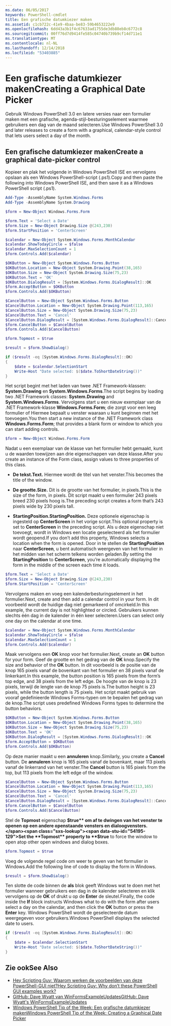 ```yaml
---
ms.date: 06/05/2017
keywords: PowerShell-cmdlet
title: Een grafische datumkiezer maken
ms.assetid: c1cb722c-41e9-4baa-be83-59b4653222e9
ms.openlocfilehash: 6dd43a3b1f4c67633ad1755de3db88eb8c6772c8
ms.sourcegitcommit: 00ff76d7d9414fe585c04740b739b9cf14d711e1
ms.translationtype: MT
ms.contentlocale: nl-NL
ms.lasthandoff: 12/14/2018
ms.locfileid: "53403885"
---
```

# <a name="creating-a-graphical-date-picker"></a><span data-ttu-id="54195-103">Een grafische datumkiezer maken</span><span class="sxs-lookup"><span data-stu-id="54195-103">Creating a Graphical Date Picker</span></span>

<span data-ttu-id="54195-104">Gebruik Windows PowerShell 3.0 en latere versies naar een formulier maken met een grafische, agenda-stijl-besturingselement waarmee gebruikers een dag van de maand selecteren.</span><span class="sxs-lookup"><span data-stu-id="54195-104">Use Windows PowerShell 3.0 and later releases to create a form with a graphical, calendar-style control that lets users select a day of the month.</span></span>

## <a name="create-a-graphical-date-picker-control"></a><span data-ttu-id="54195-105">Een grafische datumkiezer maken</span><span class="sxs-lookup"><span data-stu-id="54195-105">Create a graphical date-picker control</span></span>

<span data-ttu-id="54195-106">Kopieer en plak het volgende in Windows PowerShell ISE en vervolgens opslaan als een Windows PowerShell-script (.ps1).</span><span class="sxs-lookup"><span data-stu-id="54195-106">Copy and then paste the following into Windows PowerShell ISE, and then save it as a Windows PowerShell script (.ps1).</span></span>

```powershell
Add-Type -AssemblyName System.Windows.Forms
Add-Type -AssemblyName System.Drawing

$form = New-Object Windows.Forms.Form

$form.Text = 'Select a Date'
$form.Size = New-Object Drawing.Size @(243,230)
$form.StartPosition = 'CenterScreen'

$calendar = New-Object System.Windows.Forms.MonthCalendar
$calendar.ShowTodayCircle = $false
$calendar.MaxSelectionCount = 1
$form.Controls.Add($calendar)

$OKButton = New-Object System.Windows.Forms.Button
$OKButton.Location = New-Object System.Drawing.Point(38,165)
$OKButton.Size = New-Object System.Drawing.Size(75,23)
$OKButton.Text = 'OK'
$OKButton.DialogResult = [System.Windows.Forms.DialogResult]::OK
$form.AcceptButton = $OKButton
$form.Controls.Add($OKButton)

$CancelButton = New-Object System.Windows.Forms.Button
$CancelButton.Location = New-Object System.Drawing.Point(113,165)
$CancelButton.Size = New-Object System.Drawing.Size(75,23)
$CancelButton.Text = 'Cancel'
$CancelButton.DialogResult = [System.Windows.Forms.DialogResult]::Cancel
$form.CancelButton = $CancelButton
$form.Controls.Add($CancelButton)

$form.Topmost = $true

$result = $form.ShowDialog()

if ($result -eq [System.Windows.Forms.DialogResult]::OK)
{
    $date = $calendar.SelectionStart
    Write-Host "Date selected: $($date.ToShortDateString())"
}
```

<span data-ttu-id="54195-107">Het script begint met het laden van twee .NET Framework-klassen: **System.Drawing** en **System.Windows.Forms**.</span><span class="sxs-lookup"><span data-stu-id="54195-107">The script begins by loading two .NET Framework classes: **System.Drawing** and **System.Windows.Forms**.</span></span> <span data-ttu-id="54195-108">Vervolgens start u een nieuw exemplaar van de .NET Framework-klasse **Windows.Forms.Form**; die zorgt voor een leeg formulier of Hiermee bepaalt u venster waaraan u kunt beginnen met het toevoegen.</span><span class="sxs-lookup"><span data-stu-id="54195-108">You then start a new instance of the .NET Framework class **Windows.Forms.Form**; that provides a blank form or window to which you can start adding controls.</span></span>

```powershell
$form = New-Object Windows.Forms.Form
```

<span data-ttu-id="54195-109">Nadat u een exemplaar van de klasse van het formulier hebt gemaakt, kunt u de waarden toewijzen aan drie eigenschappen van deze klasse.</span><span class="sxs-lookup"><span data-stu-id="54195-109">After you create an instance of the Form class, assign values to three properties of this class.</span></span>

- <span data-ttu-id="54195-110">**De tekst.**</span><span class="sxs-lookup"><span data-stu-id="54195-110">**Text.**</span></span> <span data-ttu-id="54195-111">Hiermee wordt de titel van het venster.</span><span class="sxs-lookup"><span data-stu-id="54195-111">This becomes the title of the window.</span></span>

- <span data-ttu-id="54195-112">**De grootte.**</span><span class="sxs-lookup"><span data-stu-id="54195-112">**Size.**</span></span> <span data-ttu-id="54195-113">Dit is de grootte van het formulier, in pixels.</span><span class="sxs-lookup"><span data-stu-id="54195-113">This is the size of the form, in pixels.</span></span> <span data-ttu-id="54195-114">Dit script maakt u een formulier 243 pixels breed 230 pixels hoog is.</span><span class="sxs-lookup"><span data-stu-id="54195-114">The preceding script creates a form that’s 243 pixels wide by 230 pixels tall.</span></span>

- <span data-ttu-id="54195-115">**StartingPosition.**</span><span class="sxs-lookup"><span data-stu-id="54195-115">**StartingPosition.**</span></span> <span data-ttu-id="54195-116">Deze optionele eigenschap is ingesteld op **CenterScreen** in het vorige script.</span><span class="sxs-lookup"><span data-stu-id="54195-116">This optional property is set to **CenterScreen** in the preceding script.</span></span> <span data-ttu-id="54195-117">Als u deze eigenschap niet toevoegt, wordt in Windows een locatie geselecteerd als het formulier wordt geopend.</span><span class="sxs-lookup"><span data-stu-id="54195-117">If you don’t add this property, Windows selects a location when the form is opened.</span></span> <span data-ttu-id="54195-118">Door in te stellen de **StartingPosition** naar **CenterScreen**, u bent automatisch weergeven van het formulier in het midden van het scherm telkens worden geladen.</span><span class="sxs-lookup"><span data-stu-id="54195-118">By setting the **StartingPosition** to **CenterScreen**, you’re automatically displaying the form in the middle of the screen each time it loads.</span></span>

```powershell
$form.Text = 'Select a Date'
$form.Size = New-Object Drawing.Size @(243,230)
$form.StartPosition = 'CenterScreen'
```

<span data-ttu-id="54195-119">Vervolgens maken en voeg een kalenderbesturingselement in het formulier.</span><span class="sxs-lookup"><span data-stu-id="54195-119">Next, create and then add a calendar control in your form.</span></span> <span data-ttu-id="54195-120">In dit voorbeeld wordt de huidige dag niet gemarkeerd of omcirkeld.</span><span class="sxs-lookup"><span data-stu-id="54195-120">In this example, the current day is not highlighted or circled.</span></span> <span data-ttu-id="54195-121">Gebruikers kunnen slechts één dag in de kalender in één keer selecteren.</span><span class="sxs-lookup"><span data-stu-id="54195-121">Users can select only one day on the calendar at one time.</span></span>

```powershell
$calendar = New-Object System.Windows.Forms.MonthCalendar
$calendar.ShowTodayCircle = $false
$calendar.MaxSelectionCount = 1
$form.Controls.Add($calendar)
```

<span data-ttu-id="54195-122">Maak vervolgens een **OK** knop voor het formulier.</span><span class="sxs-lookup"><span data-stu-id="54195-122">Next, create an **OK** button for your form.</span></span> <span data-ttu-id="54195-123">Geef de grootte en het gedrag van de **OK** knop.</span><span class="sxs-lookup"><span data-stu-id="54195-123">Specify the size and behavior of the **OK** button.</span></span> <span data-ttu-id="54195-124">In dit voorbeeld is de positie van de knop 165 pixels vanaf de bovenkant van het formulier en 38 pixels vanaf de linkerkant.</span><span class="sxs-lookup"><span data-stu-id="54195-124">In this example, the button position is 165 pixels from the form’s top edge, and 38 pixels from the left edge.</span></span> <span data-ttu-id="54195-125">De hoogte van de knop is 23 pixels, terwijl de lengte van de knop 75 pixels is.</span><span class="sxs-lookup"><span data-stu-id="54195-125">The button height is 23 pixels, while the button length is 75 pixels.</span></span> <span data-ttu-id="54195-126">Het script maakt gebruik van vooraf gedefinieerde Windows Forms-typen om te bepalen het gedrag van de knop.</span><span class="sxs-lookup"><span data-stu-id="54195-126">The script uses predefined Windows Forms types to determine the button behaviors.</span></span>

```powershell
$OKButton = New-Object System.Windows.Forms.Button
$OKButton.Location = New-Object System.Drawing.Point(38,165)
$OKButton.Size = New-Object System.Drawing.Size(75,23)
$OKButton.Text = 'OK'
$OKButton.DialogResult = [System.Windows.Forms.DialogResult]::OK
$form.AcceptButton = $OKButton
$form.Controls.Add($OKButton)
```

<span data-ttu-id="54195-127">Op deze manier maakt u een **annuleren** knop.</span><span class="sxs-lookup"><span data-stu-id="54195-127">Similarly, you create a **Cancel** button.</span></span> <span data-ttu-id="54195-128">De **annuleren** knop is 165 pixels vanaf de bovenkant, maar 113 pixels vanaf de linkerrand van het venster.</span><span class="sxs-lookup"><span data-stu-id="54195-128">The **Cancel** button is 165 pixels from the top, but 113 pixels from the left edge of the window.</span></span>

```powershell
$CancelButton = New-Object System.Windows.Forms.Button
$CancelButton.Location = New-Object System.Drawing.Point(113,165)
$CancelButton.Size = New-Object System.Drawing.Size(75,23)
$CancelButton.Text = 'Cancel'
$CancelButton.DialogResult = [System.Windows.Forms.DialogResult]::Cancel
$form.CancelButton = $CancelButton
$form.Controls.Add($CancelButton)
```

<span data-ttu-id="54195-129">Stel de **Topmost** eigenschap **$true** om af te dwingen van het venster te openen op een andere openstaande vensters en dialoogvensters.</span><span class="sxs-lookup"><span data-stu-id="54195-129">Set the **Topmost** property to **$true** to force the window to open atop other open windows and dialog boxes.</span></span>

```powershell
$form.Topmost = $true
```

<span data-ttu-id="54195-130">Voeg de volgende regel code om weer te geven van het formulier in Windows.</span><span class="sxs-lookup"><span data-stu-id="54195-130">Add the following line of code to display the form in Windows.</span></span>

```powershell
$result = $form.ShowDialog()
```

<span data-ttu-id="54195-131">Ten slotte de code binnen de **als** blok geeft Windows wat te doen met het formulier wanneer gebruikers een dag in de kalender selecteren en klik vervolgens op de **OK** of drukt u op de **Enter** de sleutel.</span><span class="sxs-lookup"><span data-stu-id="54195-131">Finally, the code inside the **If** block instructs Windows what to do with the form after users select a day on the calendar, and then click the **OK** button or press the **Enter** key.</span></span> <span data-ttu-id="54195-132">Windows PowerShell wordt de geselecteerde datum weergegeven voor gebruikers.</span><span class="sxs-lookup"><span data-stu-id="54195-132">Windows PowerShell displays the selected date to users.</span></span>

```powershell
if ($result -eq [System.Windows.Forms.DialogResult]::OK)
{
    $date = $calendar.SelectionStart
    Write-Host "Date selected: $($date.ToShortDateString())"
}
```

## <a name="see-also"></a><span data-ttu-id="54195-133">Zie ook</span><span class="sxs-lookup"><span data-stu-id="54195-133">See Also</span></span>

- [<span data-ttu-id="54195-134">Hey Scripting Guy:  Waarom werken de voorbeelden van deze PowerShell-GUI niet?</span><span class="sxs-lookup"><span data-stu-id="54195-134">Hey Scripting Guy:  Why don’t these PowerShell GUI examples work?</span></span>](https://go.microsoft.com/fwlink/?LinkId=506644)
- [<span data-ttu-id="54195-135">GitHub: Dave Wyatt van WinFormsExampleUpdates</span><span class="sxs-lookup"><span data-stu-id="54195-135">GitHub: Dave Wyatt's WinFormsExampleUpdates</span></span>](https://github.com/dlwyatt/WinFormsExampleUpdates)
- [<span data-ttu-id="54195-136">Windows PowerShell Tip of the Week:  Een grafische datumkiezer maken</span><span class="sxs-lookup"><span data-stu-id="54195-136">Windows PowerShell Tip of the Week:  Creating a Graphical Date Picker</span></span>](https://technet.microsoft.com/library/ff730942.aspx)